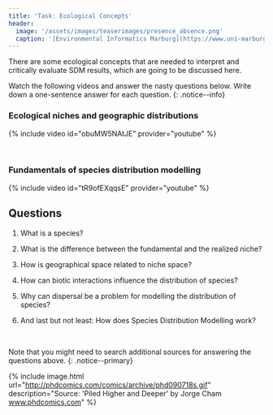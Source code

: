```yaml
---
title: 'Task: Ecological Concepts'
header:
  image: '/assets/images/teaserimages/presence_absence.png'
  caption: '[Environmental Informatics Marburg](https://www.uni-marburg.de/en/fb19/disciplines/physisch/environmentalinformatics){:target="_blank"}'
---
```


There are some ecological concepts that are needed to interpret and critically evaluate SDM results, which are going to be discussed here.

Watch the following videos and answer the nasty questions below.
Write down a one-sentence answer for each question.
{: .notice--info}




### Ecological niches and geographic distributions
{% include video id="obuMW5NAtJE" provider="youtube" %}

<br>

### Fundamentals of species distribution modelling
{% include video id="tR9ofEXqqsE" provider="youtube" %}



## Questions


1. What is a species?

1. What is the difference between the fundamental and the realized niche?

1. How is geographical space related to niche space?

1. How can biotic interactions influence the distribution of species?

1. Why can dispersal be a problem for modelling the distribution of species?

1. And last but not least: How does Species Distribution Modelling work?


<br>

Note that you might need to search additional sources for answering the questions above.
{: .notice--primary}


{% include image.html url="http://phdcomics.com/comics/archive/phd090718s.gif" description="Source: 'Piled Higher and Deeper' by Jorge Cham www.phdcomics.com" %}




<!-- 
## Species concepts

### Morphological species concept

### Biological species concept

### Phylogenetic species concept


## Niches

The geographic distribution as a reflection of the niche

## Adaptation



### Fundamental niche

### Realized niche

### The n-dimensional hypervolume

[Blonder et. al 2014](https://onlinelibrary.wiley.com/doi/10.1111/geb.12146){:target="_blank"}


## Interactions

++ +- -- -0 


## Dispersal 


---

Can I use one of your comics in my thesis/defense/website or graduate student newsletter?
We'll be happy to grant you permission, but you MUST e-mail us at questions(at)phdcomics.com to let us know how and which strips you are using (by sending this email, you obtain official permission to use the images). In all cases, the strips must have the following text printed next to them:
  	"Piled Higher and Deeper" by Jorge Cham
www.phdcomics.com 

-->
















